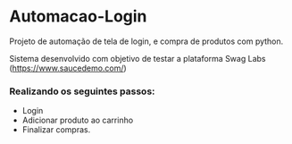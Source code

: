 # Automacao-Login
Projeto de automação de tela de login, e compra de produtos com python.

Sistema desenvolvido com objetivo de testar a plataforma Swag Labs (https://www.saucedemo.com/)

### Realizando os seguintes passos:
- Login
- Adicionar produto ao carrinho
- Finalizar compras.

